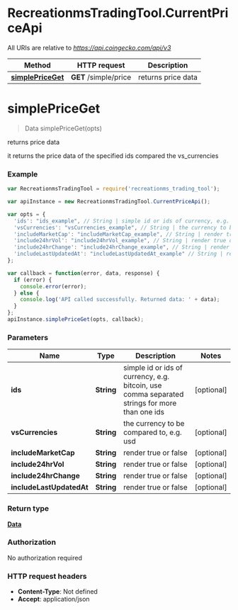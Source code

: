 # RecreationmsTradingTool.CurrentPriceApi

All URIs are relative to *https://api.coingecko.com/api/v3*

Method | HTTP request | Description
------------- | ------------- | -------------
[**simplePriceGet**](CurrentPriceApi.md#simplePriceGet) | **GET** /simple/price | returns price data


<a name="simplePriceGet"></a>
# **simplePriceGet**
> Data simplePriceGet(opts)

returns price data

it returns the price data of the specified ids compared the vs_currencies

### Example
```javascript
var RecreationmsTradingTool = require('recreationms_trading_tool');

var apiInstance = new RecreationmsTradingTool.CurrentPriceApi();

var opts = { 
  'ids': "ids_example", // String | simple id or ids of currency, e.g. bitcoin, use comma separated strings for more than one ids
  'vsCurrencies': "vsCurrencies_example", // String | the currency to be compared to, e.g. usd
  'includeMarketCap': "includeMarketCap_example", // String | render true or false
  'include24hrVol': "include24hrVol_example", // String | render true or false
  'include24hrChange': "include24hrChange_example", // String | render true or false
  'includeLastUpdatedAt': "includeLastUpdatedAt_example" // String | render true or false
};

var callback = function(error, data, response) {
  if (error) {
    console.error(error);
  } else {
    console.log('API called successfully. Returned data: ' + data);
  }
};
apiInstance.simplePriceGet(opts, callback);
```

### Parameters

Name | Type | Description  | Notes
------------- | ------------- | ------------- | -------------
 **ids** | **String**| simple id or ids of currency, e.g. bitcoin, use comma separated strings for more than one ids | [optional] 
 **vsCurrencies** | **String**| the currency to be compared to, e.g. usd | [optional] 
 **includeMarketCap** | **String**| render true or false | [optional] 
 **include24hrVol** | **String**| render true or false | [optional] 
 **include24hrChange** | **String**| render true or false | [optional] 
 **includeLastUpdatedAt** | **String**| render true or false | [optional] 

### Return type

[**Data**](Data.md)

### Authorization

No authorization required

### HTTP request headers

 - **Content-Type**: Not defined
 - **Accept**: application/json

